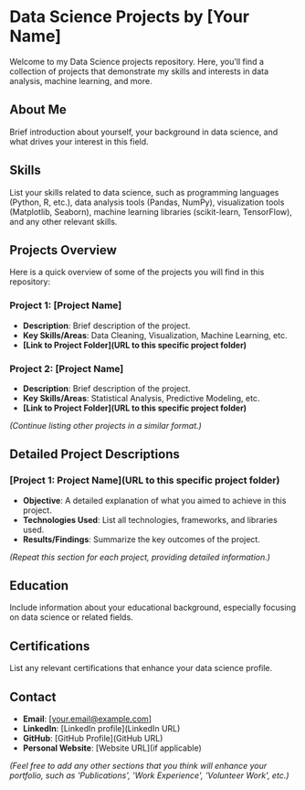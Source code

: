 # Data Science Projects by [Your Name]

Welcome to my Data Science projects repository. Here, you'll find a collection of projects that demonstrate my skills and interests in data analysis, machine learning, and more.

## About Me
Brief introduction about yourself, your background in data science, and what drives your interest in this field.

## Skills
List your skills related to data science, such as programming languages (Python, R, etc.), data analysis tools (Pandas, NumPy), visualization tools (Matplotlib, Seaborn), machine learning libraries (scikit-learn, TensorFlow), and any other relevant skills.

## Projects Overview
Here is a quick overview of some of the projects you will find in this repository:

### Project 1: [Project Name]
- **Description**: Brief description of the project.
- **Key Skills/Areas**: Data Cleaning, Visualization, Machine Learning, etc.
- **[Link to Project Folder](URL to this specific project folder)**

### Project 2: [Project Name]
- **Description**: Brief description of the project.
- **Key Skills/Areas**: Statistical Analysis, Predictive Modeling, etc.
- **[Link to Project Folder](URL to this specific project folder)**

_(Continue listing other projects in a similar format.)_

## Detailed Project Descriptions

### [Project 1: Project Name](URL to this specific project folder)
- **Objective**: A detailed explanation of what you aimed to achieve in this project.
- **Technologies Used**: List all technologies, frameworks, and libraries used.
- **Results/Findings**: Summarize the key outcomes of the project.

_(Repeat this section for each project, providing detailed information.)_

## Education
Include information about your educational background, especially focusing on data science or related fields.

## Certifications
List any relevant certifications that enhance your data science profile.

## Contact
- **Email**: [your.email@example.com]
- **LinkedIn**: [LinkedIn profile](LinkedIn URL)
- **GitHub**: [GitHub Profile](GitHub URL)
- **Personal Website**: [Website URL](if applicable)

_(Feel free to add any other sections that you think will enhance your portfolio, such as 'Publications', 'Work Experience', 'Volunteer Work', etc.)_

